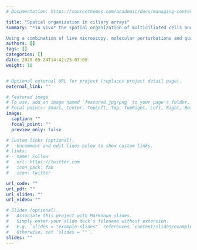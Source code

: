 ```yaml
---
# Documentation: https://sourcethemes.com/academic/docs/managing-content/

title: "Spatial organization in ciliary arrays"
summary: "*In vivo* the spatial organization of multiciliated cells and tissues is subject to several constraints. For instance, multiciliated tissues need to accomodate a variety of cell types, leading to  areas devoid of cilia activity along a tissue. Furthermore, cilia must orient relative to each other within each cell and across the plane of the epithelium. 

Using a combination of live microscopy, molecular perturbations and quantitative image analysis we study how changes to the spatial organization of a ciliary array impacts the topology of the flows generated by it. We explore this question using the airway epithelium and multiciliated unicellular protists as models."
authors: []
tags: []
categories: []
date: 2020-05-24T14:42:23-07:00
weight: 10


# Optional external URL for project (replaces project detail page).
external_link: ""

# Featured image
# To use, add an image named `featured.jpg/png` to your page's folder.
# Focal points: Smart, Center, TopLeft, Top, TopRight, Left, Right, BottomLeft, Bottom, BottomRight.
image:
  caption: ""
  focal_point: ""
  preview_only: false

# Custom links (optional).
#   Uncomment and edit lines below to show custom links.
# links:
# - name: Follow
#   url: https://twitter.com
#   icon_pack: fab
#   icon: twitter

url_code: ""
url_pdf: ""
url_slides: ""
url_video: ""

# Slides (optional).
#   Associate this project with Markdown slides.
#   Simply enter your slide deck's filename without extension.
#   E.g. `slides = "example-slides"` references `content/slides/example-slides.md`.
#   Otherwise, set `slides = ""`.
slides: ""
---
```


